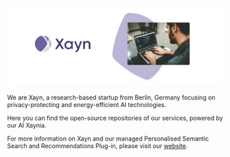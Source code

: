 ![alt text](https://github.com/xaynetwork/.github/blob/main/images/github-banner.png)

We are Xayn, a research-based startup from Berlin, Germany focusing on privacy-protecting and energy-efficient AI technologies.

Here you can find the open-source repositories of our services, powered by our AI Xaynia.

For more information on Xayn and our managed Personalised Semantic Search and Recommendations Plug-in, please visit our [website](https://www.xayn.com).
